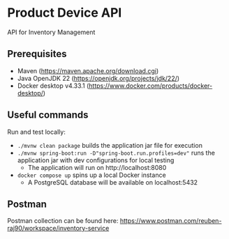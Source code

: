 # Product Device API

API for Inventory Management

## Prerequisites

- Maven (https://maven.apache.org/download.cgi)
- Java OpenJDK 22 (https://openjdk.org/projects/jdk/22/)
- Docker desktop v4.33.1 (https://www.docker.com/products/docker-desktop/)

## Useful commands

Run and test locally:
-   `./mvnw clean package` builds the application jar file for execution
-   `./mvnw spring-boot:run -D"spring-boot.run.profiles=dev"` runs the application jar with dev configurations for local testing
    - The application will run on http://localhost:8080
-   `docker compose up` spins up a local Docker instance 
    - A PostgreSQL database will be available on localhost:5432

## Postman
Postman collection can be found here: https://www.postman.com/reuben-raj90/workspace/inventory-service